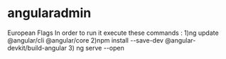 # angularadmin 
European Flags
In order to run it execute these commands :
  1)ng update @angular/cli @angular/core 
  2)npm install --save-dev @angular-devkit/build-angular
  3) ng serve --open
